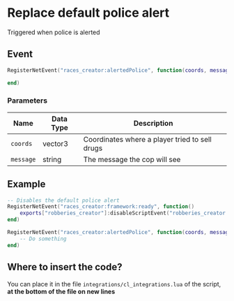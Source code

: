 # Replace default police alert

Triggered when police is alerted

## Event

```lua
RegisterNetEvent("races_creator:alertedPolice", function(coords, message)

end)
```

### Parameters

| Name      | Data Type | Description                                    |
| --------- | --------- | ---------------------------------------------- |
| `coords`  | vector3   | Coordinates where a player tried to sell drugs |
| `message` | string    | The message the cop will see                   |

## Example

```lua
-- Disables the default police alert
RegisterNetEvent("races_creator:framework:ready", function() 
    exports["robberies_creator"]:disableScriptEvent("robberies_creator:alertedPolice")
end)

RegisterNetEvent("races_creator:alertedPolice", function(coords, message)
    -- Do something
end)
```

## Where to insert the code?

You can place it in the file `integrations/cl_integrations.lua` of the script, **at the bottom of the file on new lines**
